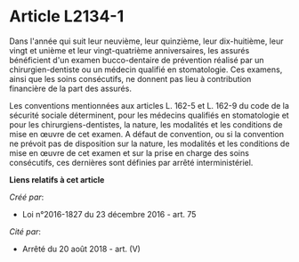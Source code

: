 # Article L2134-1

Dans l'année qui suit leur neuvième, leur quinzième, leur dix-huitième, leur vingt et unième et leur vingt-quatrième
anniversaires, les assurés bénéficient d'un examen bucco-dentaire de prévention réalisé par un chirurgien-dentiste ou un
médecin qualifié en stomatologie. Ces examens, ainsi que les soins consécutifs, ne donnent pas lieu à contribution financière
de la part des assurés. 

Les conventions mentionnées aux articles L. 162-5 et L. 162-9 du code de la sécurité sociale déterminent, pour les médecins
qualifiés en stomatologie et pour les chirurgiens-dentistes, la nature, les modalités et les conditions de mise en œuvre de
cet examen. A défaut de convention, ou si la convention ne prévoit pas de disposition sur la nature, les modalités et les
conditions de mise en œuvre de cet examen et sur la prise en charge des soins consécutifs, ces dernières sont définies par
arrêté interministériel.

**Liens relatifs à cet article**

_Créé par_:

  - Loi n°2016-1827 du 23 décembre 2016 - art. 75

_Cité par_:

  - Arrêté du 20 août 2018 - art. (V)
